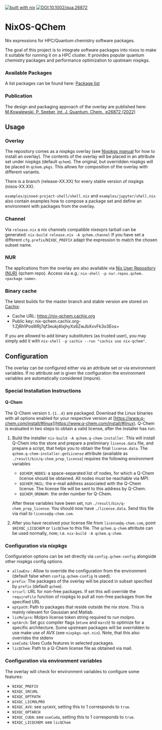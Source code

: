 [![built with nix](https://builtwithnix.org/badge.svg)](https://builtwithnix.org)
[![DOI:10.1002/qua.26872](http://img.shields.io/badge/DOI-10.1002/qua.26872-5075bf.svg)](https://doi.org/10.1002/qua.26872)

# NixOS-QChem
Nix expressions for HPC/Quantum chemistry software packages.

The goal of this project is to integrate software packages
into nixos to make it suitable for running it on a HPC cluster.
It provides popular quantum chemistry packages and performance optimization to upstream nixpkgs.

### Available Packages
A list packages can be found here: [Package list](./package_list.md)

### Publication
The design and packaging approach of the overlay are published here:
[M.Kowalewski, P. Seeber, Int. J. Quantum. Chem., e26872 (2022)](https://doi.org/10.1002/qua.26872)

## Usage

### Overlay
The repository comes as a nixpkgs overlay (see [Nixpkgs manual](https://nixos.org/nixpkgs/manual/#chap-overlays) for how to install an overlay).
The contents of the overlay will be placed in an attribute set under nixpkgs (default `qchem`). The original, but overridden nixpkgs will be placed in `qchem.pkgs`. This allows for composition of the overlay with different variants.

There is a branch (release-XX.XX) for every stable version of nixpkgs (nixos-XX.XX).

`examples/pinned-project-shell/shell.nix` and `examples/jupyter/shell.nix` also contain examples how to compose a package set and define an environment with packages from the overlay.

### Channel
Via `release.nix` a nix channels compatible nixexprs tarball can be generated:
`nix-build release.nix -A qchem.channel`
If you have set a different `cfg.prefix`/`NIXQC_PREFIX` adapt the expression to match the chosen subset name.


### NUR
The applications from the overlay are also available via [Nix User Repository (NUR)](https://github.com/nix-community/NUR) (qchem repo).
Access via e.g.: `nix-shell -p nur.repos.qchem.<package name>`.

### Binary cache
The latest builds for the master branch and stable version are stored on [Cachix](https://app.cachix.org/):
* Cache URL: https://nix-qchem.cachix.org
* Public key: nix-qchem.cachix.org-1:ZjRh1PosWRj7qf3eukj4IxjhyXx6ZwJbXvvFk3o3Eos=

If you are allowed to add binary substituters (as trusted user),
you may simply add it with `nix-shell -p cachix --run "cachix use nix-qchem"`.

## Configuration

The overlay can be configured either via an attribute set or via environment variables.
If no attribute set is given the configuration the environment variables are automatically
considered (impure).

### Special Installation Instructions

#### Q-Chem
The Q-Chem version `5.{1..4}` are packaged. Download the Linux binaries with all options enabled for your respective version at [https://www.q-chem.com/install/#linux](https://www.q-chem.com/install/#linux).
Q-Chem is evaluated in two steps to obtain a valid license, after the installer has run.

  1. Build the installer `nix-build -A qchem.q-chem-installer`.
     This will install Q-Chem into the store and prepare a preliminary `license.data` file, and prepare a script, that helps you to obtain the final `license.data`.
     The `qchem.q-chem-installer.getLicense` attribute (available as `./result/bin/q-chem_prep_license`) requires the following environment variables

     - `$QCHEM_NODES`: a space-separated list of nodes, for which a Q-Chem license should be obtained. All nodes must be reachable via MPI.
     - `$QCHEM_MAIL`: the e-mail address associated with the Q-Chem license. The license file will be sent to this address by Q-Chem.
     - `$QCHEM_ORDNUM:` the order number for Q-Chem.

     After these variables have been set, run `./result/bin/q-chem_prep_license`. You should now have `./license.data`. Send this file via mail to `license@q-chem.com`.

  2. After you have received your license file from `license@q-chem.com`, point `$NIXQC_LICQCHEM` or `licQChem` to this file.
     The `qchem.q-chem` attribute can be used normally, now; i.e. `nix-build -A qchem.q-chem`.


### Configuration via nixpkgs
Configuration options can be set directly via `config.qchem-config` alongside other nixpkgs config options.

* `allowEnv` : Allow to override the configuration from the environment (default false when `config.qchem-config` is used).
* `prefix`: The packages of the overlay will be placed in subset specified by `prefix` (default `qchem`).
* `srcurl`: URL for non-free packages. If set this will override the `requireFile` function of nixpkgs to pull all non-free packages from the specified URL
* `optpath`: Path to packages that reside outside the nix store. This is mainly relevant for Gaussian and Matlab.
* `licMolpro`: Molpro license token string required to run molpro.
* `optArch`: Set gcc compiler flags (`mtune` and `march`) to optimize for a specific architecture. Some upstream packages will be overridden to use make use of AVX (see `nixpkgs-opt.nix`). Note, that this also overrides the stdenv
* `useCuda`: Uses Cuda features in selected packages.
* `licQChem`: Path to a Q-Chem license file as obtained via mail.


### Configuration via environment variables
The overlay will check for environment variables to configure some features:

* `NIXQC_PREFIX`
* `NIXQC_SRCURL`
* `NIXQC_OPTPATH`
* `NIXQC_LICMOLPRO`
* `NIXQC_AVX`: see `optAVX`, setting this to 1 corresponds to `true`.
* `NIXQC_OPTARCH`
* `NIXQC_CUDA`: see `useCuda`, setting this to 1 corresponds to `true`.
* `NIXQC_LICQCHEM`: see `licQChem`
